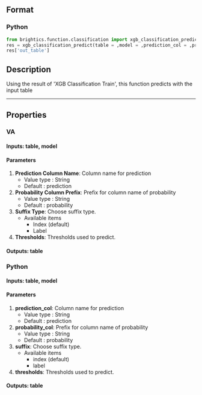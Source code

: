 ## Format
### Python
```python
from brightics.function.classification import xgb_classification_predict
res = xgb_classification_predict(table = ,model = ,prediction_col = ,probability_col = ,suffix = ,thresholds = )
res['out_table']
```

## Description
Using the result of 'XGB Classification Train', this function predicts with the input table

---

## Properties
### VA
#### Inputs: table, model

#### Parameters
1. **Prediction Column Name**: Column name for prediction
   - Value type : String
   - Default : prediction
2. **Probability Column Prefix**: Prefix for column name of probability
   - Value type : String
   - Default : probability
3. **Suffix Type**: Choose suffix type.
   - Available items
      - Index (default)
      - Label
4. **Thresholds**: Thresholds used to predict.

#### Outputs: table

### Python
#### Inputs: table, model

#### Parameters
1. **prediction_col**: Column name for prediction
   - Value type : String
   - Default : prediction
2. **probability_col**: Prefix for column name of probability
   - Value type : String
   - Default : probability
3. **suffix**: Choose suffix type.
   - Available items
      - index (default)
      - label
4. **thresholds**: Thresholds used to predict.

#### Outputs: table

